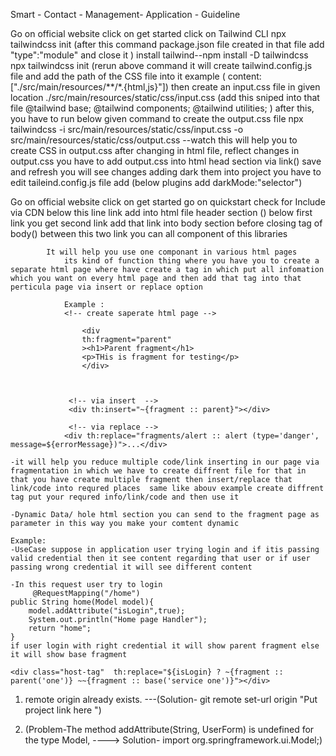 Smart - Contact - Management- Application - Guideline




<!-- 1)//////Tailwindcss Adding into project //////// -->
   Go on official website 
	click on get started
		click on Tailwind CLI
			npx tailwindcss init 
   			(after this command package.json file created in that file add "type":"module" and close it )
			install tailwind--npm install -D tailwindcss
			npx tailwindcss init 
   					(rerun above command it will create tailwind.config.js file and add the path of the CSS file into it example
					 ( content: ["./src/main/resources/**/*.{html,js}"]) then create an input.css file in
					 given location ./src/main/resources/static/css/input.css (add this sniped into that file @tailwind base;
					@tailwind components; @tailwind utilities; ) 
					after this, you have to run below given command to create the output.css file
			 npx tailwindcss -i src/main/resources/static/css/input.css -o src/main/resources/static/css/output.css --watch
					this will help you to create CSS in output.css after changing in html file, reflect changes in output.css you have to add output.css into html head section 								via link(<link rel="stylesheet" data-th-href="@{'/css/output.css'}" />) save and refresh you will see changes adding dark them into project you have 								to edit taileind.config.js file add (below plugins add darkMode:"selector") 

<!-- 2)adding flowbite libraries into project -->

Go on official website
		click on get started 
		go on quickstart
		check for Include via CDN
		below this line link add into html file header section (<link href="https://cdn.jsdelivr.net/npm/flowbite@2.4.1/dist/flowbite.min.css" rel="stylesheet" />)
		below first link you get second link add that link into body section before closing tag of body(<script src="https://cdn.jsdelivr.net/npm/flowbite@				        			2.4.1/dist/flowbite.min.js"></script>) between this two link you can all component of this libraries


			
<!-- 3)Thymeleaf Fragment Feature Useage -->

			It will help you use one componant in various html pages 
				its kind of function thing where you have you to create a separate html page where have create a tag in which put all infomation which you want on every html page and then add that tag into that perticula page via insert or replace option 

				Example :
				<!-- create saperate html page -->

					<div
					th:fragment="parent"
					><h1>Parent fragment</h1>
					<p>THis is fragment for testing</p>
					</div>



				 <!-- via insert  -->
				 <div th:insert="~{fragment :: parent}"></div>

				 <!-- via replace -->
				<div th:replace="fragments/alert :: alert (type='danger', message=${errorMessage})">...</div>

<!-- 4)Advantage of thymeleaf concept -->
	-it will help you reduce multiple code/link inserting in our page via fragmentation in which we have to create diffrent file for that in that you have create multiple fragment then insert/replace that link/code into requred places  same like abouv example create diffrent tag put your requred info/link/code and then use it 

	-Dynamic Data/ hole html section you can send to the fragment page as parameter in this way you make your comtent dynamic 

	Example:
	-UseCase suppose in application user trying login and if itis passing valid credential then it see content regarding that user or if user passing wrong credential it will see different content

	-In this request user try to login 
		 @RequestMapping("/home")
    public String home(Model model){
        model.addAttribute("isLogin",true);
        System.out.println("Home page Handler");
        return "home";
    } 
	if user login with right credential it will show parent fragment else it will show base fragment
	
	<div class="host-tag"  th:replace="${isLogin} ? ~{fragment :: parent('one')} ~~{fragment :: base('service one')}"></div>
<!-- Errors Face and Solution -->
1) remote origin already exists. ---(Solution- git remote set-url origin "Put project link here ")

2) (Problem-The method addAttribute(String, UserForm) is undefined for the type Model, ----> Solution- import org.springframework.ui.Model;)




